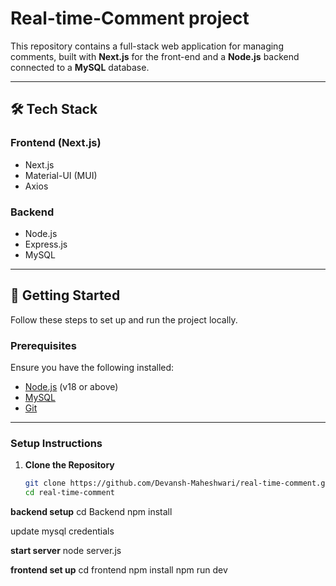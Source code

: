 # Real-time-Comment project

This repository contains a full-stack web application for managing comments, built with **Next.js** for the front-end and a **Node.js** backend connected to a **MySQL** database.

---


## 🛠️ Tech Stack

### **Frontend (Next.js)**
- Next.js 
- Material-UI (MUI)
- Axios

### **Backend**
- Node.js
- Express.js
- MySQL

---

## 🚀 Getting Started

Follow these steps to set up and run the project locally.

### **Prerequisites**
Ensure you have the following installed:
- [Node.js](https://nodejs.org) (v18 or above)
- [MySQL](https://www.mysql.com/)
- [Git](https://git-scm.com/)

---

### **Setup Instructions**

1. **Clone the Repository**
   ```bash
   git clone https://github.com/Devansh-Maheshwari/real-time-comment.git  
   cd real-time-comment

**backend setup**
  cd Backend
  npm install

  update mysql credentials

  **start server**
  node server.js

  **frontend set up**
   cd frontend
   npm install
   npm run dev 
